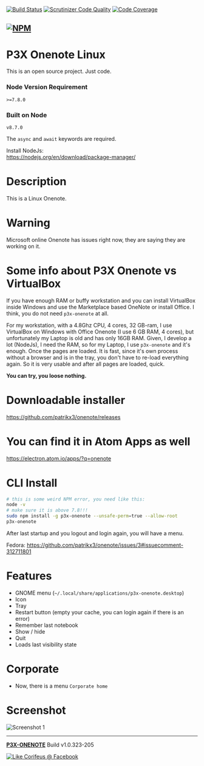 [//]: #@corifeus-header

  [![Build Status](https://travis-ci.org/patrikx3/onenote.svg?branch=master)](https://travis-ci.org/patrikx3/onenote)  [![Scrutinizer Code Quality](https://scrutinizer-ci.com/g/patrikx3/onenote/badges/quality-score.png?b=master)](https://scrutinizer-ci.com/g/patrikx3/onenote/?branch=master)  [![Code Coverage](https://scrutinizer-ci.com/g/patrikx3/onenote/badges/coverage.png?b=master)](https://scrutinizer-ci.com/g/patrikx3/onenote/?branch=master) 

  
[![NPM](https://nodei.co/npm/p3x-onenote.png?downloads=true&downloadRank=true&stars=true)](https://www.npmjs.com/package/p3x-onenote/)
---

 
# P3X Onenote Linux

This is an open source project. Just code.

### Node Version Requirement 
``` 
>=7.8.0 
```  
   
### Built on Node 
``` 
v8.7.0
```   
   
The ```async``` and ```await``` keywords are required.

Install NodeJs:    
https://nodejs.org/en/download/package-manager/    

# Description  

                        
[//]: #@corifeus-header:end

This is a Linux Onenote.

# Warning
Microsoft online Onenote has issues right now, they are saying they are working on it.


# Some info about P3X Onenote vs VirtualBox
If you have enough RAM or buffy workstation and you can install VirtualBox inside Windows and use the Marketplace based OneNote or install Office. I think, you do not need  ```p3x-onenote``` at all.  

For my workstation, with a 4.8Ghz CPU, 4 cores, 32 GB-ram, I use VirtualBox on Windows with Office Onenote (I use 6 GB RAM, 4 cores), but unfortunately my Laptop is old and has only 16GB RAM. Given, I develop a lot (NodeJs), I need the RAM, so for my Laptop, I use ```p3x-onenote``` and it's enough. Once the pages are loaded. It is fast, since it's own process without a browser and is in the tray, you don't have to re-load everything again. So it is very usable and after all pages are loaded, quick.

**You can try, you loose nothing.**

# Downloadable installer
https://github.com/patrikx3/onenote/releases

# You can find it in Atom Apps as well

https://electron.atom.io/apps/?q=onenote


# CLI Install

```bash
# this is some weird NPM error, you need like this:
node -v
# make sure it is above 7.8!!!
sudo npm install -g p3x-onenote --unsafe-perm=true --allow-root
p3x-onenote
```

After last startup and you logout and login again, you will have a menu.
  
Fedora: https://github.com/patrikx3/onenote/issues/3#issuecomment-312711801
  

# Features
* GNOME menu (`````~/.local/share/applications/p3x-onenote.desktop`````)
* Icon
* Tray
* Restart button (empty your cache, you can login again if there is an error)
* Remember last notebook
* Show / hide
* Quit
* Loads last visibility state

# Corporate

* Now, there is a menu ```Corporate home```

# Screenshot

![Screenshot 1](https://cdn.corifeus.com/git/onenote/artifacts/screenshot/1.png)



[//]: #@corifeus-footer

---

[**P3X-ONENOTE**](https://pages.corifeus.com/onenote) Build v1.0.323-205 

[![Like Corifeus @ Facebook](https://img.shields.io/badge/LIKE-Corifeus-3b5998.svg)](https://www.facebook.com/corifeus.software) 
 

[//]: #@corifeus-footer:end